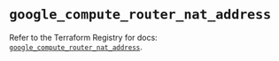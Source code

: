 # `google_compute_router_nat_address`

Refer to the Terraform Registry for docs: [`google_compute_router_nat_address`](https://registry.terraform.io/providers/hashicorp/google/6.33.0/docs/resources/compute_router_nat_address).
